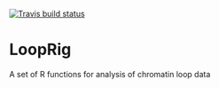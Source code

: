 [![Travis build status](https://travis-ci.com/hsmaan/LoopRig.svg?branch=master)](https://travis-ci.com/hsmaan/LoopRig)

# LoopRig
A set of R functions for analysis of chromatin loop data 

